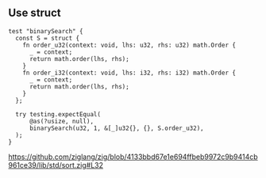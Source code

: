 ## Use struct

```zig
test "binarySearch" {
  const S = struct {
    fn order_u32(context: void, lhs: u32, rhs: u32) math.Order {
      _ = context;
      return math.order(lhs, rhs);
    }
    fn order_i32(context: void, lhs: i32, rhs: i32) math.Order {
      _ = context;
      return math.order(lhs, rhs);
    }
  };

  try testing.expectEqual(
      @as(?usize, null),
      binarySearch(u32, 1, &[_]u32{}, {}, S.order_u32),
  );
}
```

https://github.com/ziglang/zig/blob/4133bbd67e1e694ffbeb9972c9b9414cb961ce39/lib/std/sort.zig#L32
